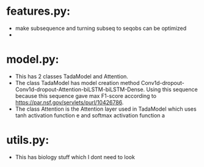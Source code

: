 # features.py:
   - make subsequence and turning subseq to seqobs can be optimized
   - 

# model.py:
   - This has 2 classes TadaModel and Attention.
   - The class TadaModel has model creation method Conv1d-dropout-Conv1d-dropout-Attention-biLSTM-biLSTM-Dense. Using this sequence because this sequence gave max F1-score according to https://par.nsf.gov/servlets/purl/10426786.
   - The class Attention is the Attention layer used in TadaModel which uses tanh activation function e and softmax activation function a
# utils.py:
   - This has biology stuff which I dont need to look

